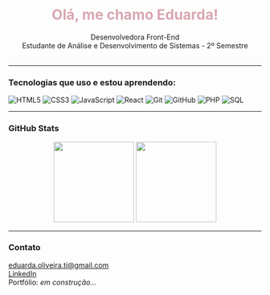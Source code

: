 <h1 align="center" style="color:#D8A7B1;">Olá, me chamo Eduarda!</h1>

<p align="center">
  Desenvolvedora Front-End<br>
  Estudante de Análise e Desenvolvimento de Sistemas - 2º Semestre<br>
 <br>
</p>

---

###  Tecnologias que uso e estou aprendendo:

![HTML5](https://img.shields.io/badge/-HTML5-f6c3d4?style=for-the-badge&logo=html5&logoColor=white)
![CSS3](https://img.shields.io/badge/-CSS3-e8a9c3?style=for-the-badge&logo=css3&logoColor=white)
![JavaScript](https://img.shields.io/badge/-JavaScript-f7cad0?style=for-the-badge&logo=javascript&logoColor=white)
![React](https://img.shields.io/badge/-React-f3aec7?style=for-the-badge&logo=react&logoColor=white)
![Git](https://img.shields.io/badge/-Git-f0a6ca?style=for-the-badge&logo=git&logoColor=white)
![GitHub](https://img.shields.io/badge/-GitHub-e4bad4?style=for-the-badge&logo=github&logoColor=white)
![PHP](https://img.shields.io/badge/-PHP-e0a3c2?style=for-the-badge&logo=php&logoColor=white)
![SQL](https://img.shields.io/badge/-SQL-d88fb6?style=for-the-badge&logo=mysql&logoColor=white)

---

###  GitHub Stats

<div align="center">
  <img height="160em" src="https://github-readme-stats.vercel.app/api?username=SEU_USUARIO&show_icons=true&theme=rose_pine&hide_border=true&title_color=ffaec9&icon_color=ffaec9&text_color=fceff9&bg_color=fff0f5"/>
  <img height="160em" src="https://github-readme-stats.vercel.app/api/top-langs/?username=SEU_USUARIO&layout=compact&theme=rose_pine&hide_border=true&title_color=ffaec9&text_color=fceff9&bg_color=fff0f5"/>
</div>

---

###  Contato

 eduarda.oliveira.ti@gmail.com  
 [LinkedIn](https://www.linkedin.com/in/eduarda-rodrigues-oliveira-84531219a/)  
 Portfólio: *em construção...*


